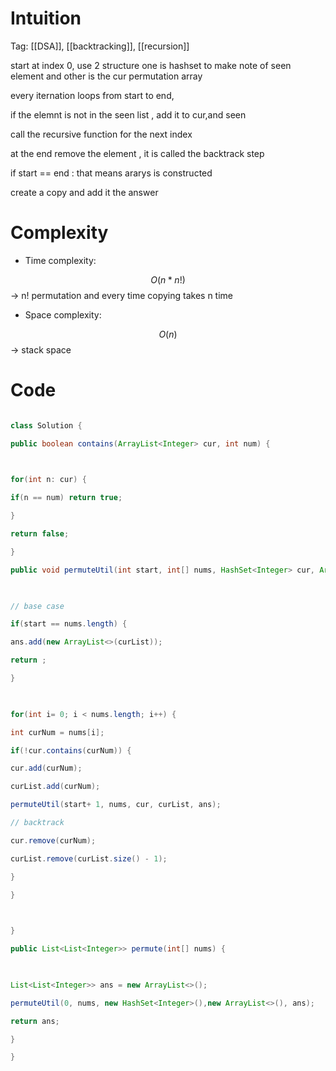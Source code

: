 # Intuition

<!-- Describe your first thoughts on how to solve this problem. -->

Tag: [[DSA]], [[backtracking]], [[recursion]]  

start at index 0, use 2 structure one is hashset to make note of seen element and other is the cur permutation array

  

every iternation loops from start to end,

if the elemnt is not in the seen list , add it to cur,and seen

call the recursive function for the next index

  

at the end remove the element , it is called the backtrack step

  
  

if start == end : that means ararys is constructed

create a copy and add it the answer

  
  

# Complexity

- Time complexity:

<!-- Add your time complexity here, e.g. $$O(n)$$ -->

$$O(n*n!)$$ -> n! permutation and every time copying takes n time

- Space complexity:

<!-- Add your space complexity here, e.g. $$O(n)$$ -->

$$O(n)$$ -> stack space

# Code

```java []

class Solution {

public boolean contains(ArrayList<Integer> cur, int num) {

  

for(int n: cur) {

if(n == num) return true;

}

return false;

}

public void permuteUtil(int start, int[] nums, HashSet<Integer> cur, ArrayList<Integer> curList, List<List<Integer>> ans ) {

  

// base case

if(start == nums.length) {

ans.add(new ArrayList<>(curList));

return ;

}

  

for(int i= 0; i < nums.length; i++) {

int curNum = nums[i];

if(!cur.contains(curNum)) {

cur.add(curNum);

curList.add(curNum);

permuteUtil(start+ 1, nums, cur, curList, ans);

// backtrack

cur.remove(curNum);

curList.remove(curList.size() - 1);

}

}

  

}

public List<List<Integer>> permute(int[] nums) {

  

List<List<Integer>> ans = new ArrayList<>();

permuteUtil(0, nums, new HashSet<Integer>(),new ArrayList<>(), ans);

return ans;

}

}

```